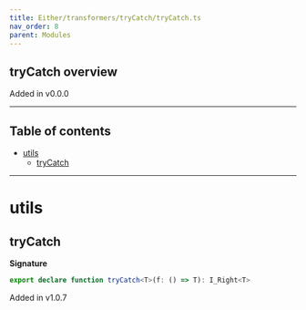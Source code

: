 ```yaml
---
title: Either/transformers/tryCatch/tryCatch.ts
nav_order: 8
parent: Modules
---
```


## tryCatch overview

Added in v0.0.0

---

<h2 class="text-delta">Table of contents</h2>

- [utils](#utils)
  - [tryCatch](#trycatch)

---

# utils

## tryCatch

**Signature**

```ts
export declare function tryCatch<T>(f: () => T): I_Right<T>
```

Added in v1.0.7
